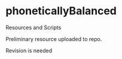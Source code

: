 # phoneticallyBalanced
Resources and Scripts


Preliminary resource uploaded to repo.

Revision is needed
